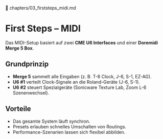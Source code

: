 📄 chapters/03_firststeps_midi.md
# First Steps – MIDI

Das MIDI-Setup basiert auf zwei **CME U6 Interfaces** und einer **Doremidi Merge 5 Box**.

## Grundprinzip
- **Merge 5** sammelt alle Eingaben (z. B. T-8 Clock, J-6, S-1, EZ-AG).
- **U6 #1** verteilt Clock-Signale an die Roland-Geräte (J-6, S-1).
- **U6 #2** steuert Spezialgeräte (Sonicware Texture Lab, Zoom L-6 Szenenwechsel).

## Vorteile
- Das gesamte System läuft synchron.
- Presets erlauben schnelles Umschalten von Routings.
- Performance-Szenarien lassen sich flexibel abbilden.

